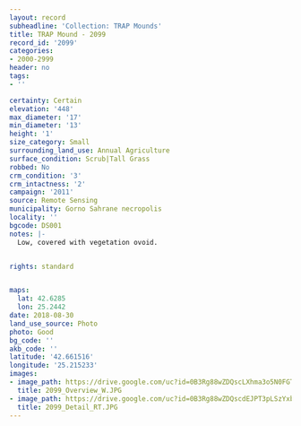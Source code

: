 ```yaml
---
layout: record
subheadline: 'Collection: TRAP Mounds'
title: TRAP Mound - 2099
record_id: '2099'
categories:
- 2000-2999
header: no
tags:
- ''

certainty: Certain
elevation: '448'
max_diameter: '17'
min_diameter: '13'
height: '1'
size_category: Small
surrounding_land_use: Annual Agriculture
surface_condition: Scrub|Tall Grass
robbed: No
crm_condition: '3'
crm_intactness: '2'
campaign: '2011'
source: Remote Sensing
municipality: Gorno Sahrane necropolis
locality: ''
bgcode: DS001
notes: |-
  Low, covered with vegetation ovoid.


rights: standard


maps:
  lat: 42.6285
  lon: 25.2442
date: 2018-08-30
land_use_source: Photo
photo: Good
bg_code: ''
akb_code: ''
latitude: '42.661516'
longitude: '25.215233'
images:
- image_path: https://drive.google.com/uc?id=0B3Rg88wZDQscLXhma3o5N0FGTGM
  title: 2099_Overview_W.JPG
- image_path: https://drive.google.com/uc?id=0B3Rg88wZDQscdEJPT3pLSzYxbUk
  title: 2099_Detail_RT.JPG
---
```


